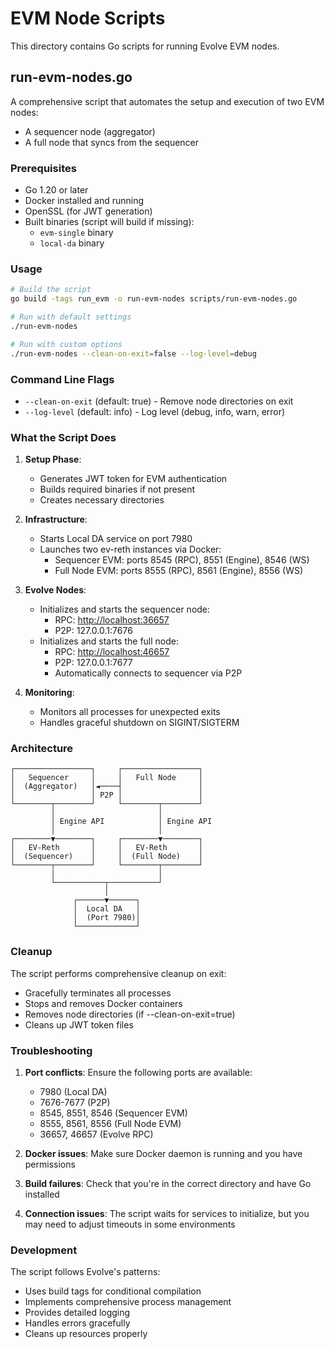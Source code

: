 # EVM Node Scripts

This directory contains Go scripts for running Evolve EVM nodes.

## run-evm-nodes.go

A comprehensive script that automates the setup and execution of two EVM nodes:

- A sequencer node (aggregator)
- A full node that syncs from the sequencer

### Prerequisites

- Go 1.20 or later
- Docker installed and running
- OpenSSL (for JWT generation)
- Built binaries (script will build if missing):
  - `evm-single` binary
  - `local-da` binary

### Usage

```bash
# Build the script
go build -tags run_evm -o run-evm-nodes scripts/run-evm-nodes.go

# Run with default settings
./run-evm-nodes

# Run with custom options
./run-evm-nodes --clean-on-exit=false --log-level=debug
```

### Command Line Flags

- `--clean-on-exit` (default: true) - Remove node directories on exit
- `--log-level` (default: info) - Log level (debug, info, warn, error)

### What the Script Does

1. **Setup Phase**:
   - Generates JWT token for EVM authentication
   - Builds required binaries if not present
   - Creates necessary directories

2. **Infrastructure**:
   - Starts Local DA service on port 7980
   - Launches two ev-reth instances via Docker:
     - Sequencer EVM: ports 8545 (RPC), 8551 (Engine), 8546 (WS)
     - Full Node EVM: ports 8555 (RPC), 8561 (Engine), 8556 (WS)

3. **Evolve Nodes**:
   <!-- markdown-link-check-disable -->
   - Initializes and starts the sequencer node:
     - RPC: <http://localhost:36657>
     - P2P: 127.0.0.1:7676
   - Initializes and starts the full node:
     - RPC: <http://localhost:46657>
     - P2P: 127.0.0.1:7677
     - Automatically connects to sequencer via P2P
     <!-- markdown-link-check-enable -->

4. **Monitoring**:
   - Monitors all processes for unexpected exits
   - Handles graceful shutdown on SIGINT/SIGTERM

### Architecture

```ascii
┌─────────────────┐     ┌─────────────────┐
│   Sequencer     │     │   Full Node     │
│  (Aggregator)   │◄────┤                 │
│                 │ P2P │                 │
└────────┬────────┘     └────────┬────────┘
         │                       │
         │ Engine API            │ Engine API
         │                       │
┌────────▼────────┐     ┌────────▼────────┐
│   EV-Reth       │     │   EV-Reth       │
│  (Sequencer)    │     │  (Full Node)    │
└────────┬────────┘     └────────┬────────┘
         │                       │
         └───────────┬───────────┘
                     │
              ┌──────▼──────┐
              │  Local DA   │
              │  (Port 7980)│
              └─────────────┘
```

### Cleanup

The script performs comprehensive cleanup on exit:

- Gracefully terminates all processes
- Stops and removes Docker containers
- Removes node directories (if --clean-on-exit=true)
- Cleans up JWT token files

### Troubleshooting

1. **Port conflicts**: Ensure the following ports are available:
   - 7980 (Local DA)
   - 7676-7677 (P2P)
   - 8545, 8551, 8546 (Sequencer EVM)
   - 8555, 8561, 8556 (Full Node EVM)
   - 36657, 46657 (Evolve RPC)

2. **Docker issues**: Make sure Docker daemon is running and you have permissions

3. **Build failures**: Check that you're in the correct directory and have Go installed

4. **Connection issues**: The script waits for services to initialize, but you may need to adjust timeouts in some environments

### Development

The script follows Evolve's patterns:

- Uses build tags for conditional compilation
- Implements comprehensive process management
- Provides detailed logging
- Handles errors gracefully
- Cleans up resources properly
